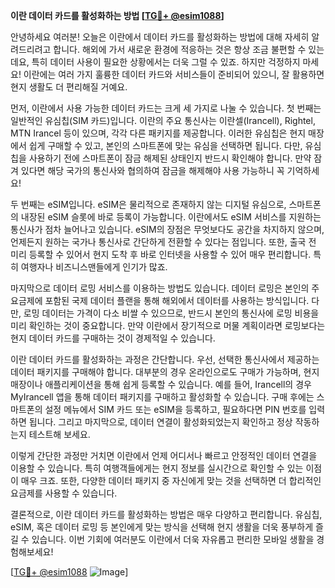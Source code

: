 **이란 데이터 카드를 활성화하는 방법 [[TG💪+ @esim1088](https://t.me/s/esim1088)]**

안녕하세요 여러분! 오늘은 이란에서 데이터 카드를 활성화하는 방법에 대해 자세히 알려드리려고 합니다. 해외에 가서 새로운 환경에 적응하는 것은 항상 조금 불편할 수 있는데요, 특히 데이터 사용이 필요한 상황에서는 더욱 그럴 수 있죠. 하지만 걱정하지 마세요! 이란에는 여러 가지 훌륭한 데이터 카드와 서비스들이 준비되어 있으니, 잘 활용하면 현지 생활도 더 편리해질 거예요.

먼저, 이란에서 사용 가능한 데이터 카드는 크게 세 가지로 나눌 수 있습니다. 첫 번째는 일반적인 유심칩(SIM 카드)입니다. 이란의 주요 통신사는 이란셀(Irancell), Rightel, MTN Irancel 등이 있으며, 각각 다른 패키지를 제공합니다. 이러한 유심칩은 현지 매장에서 쉽게 구매할 수 있고, 본인의 스마트폰에 맞는 유심을 선택하면 됩니다. 다만, 유심칩을 사용하기 전에 스마트폰이 잠금 해제된 상태인지 반드시 확인해야 합니다. 만약 잠겨 있다면 해당 국가의 통신사와 협의하여 잠금을 해제해야 사용 가능하니 꼭 기억하세요!

두 번째는 eSIM입니다. eSIM은 물리적으로 존재하지 않는 디지털 유심으로, 스마트폰의 내장된 eSIM 슬롯에 바로 등록이 가능합니다. 이란에서도 eSIM 서비스를 지원하는 통신사가 점차 늘어나고 있습니다. eSIM의 장점은 무엇보다도 공간을 차지하지 않으며, 언제든지 원하는 국가나 통신사로 간단하게 전환할 수 있다는 점입니다. 또한, 출국 전 미리 등록할 수 있어서 현지 도착 후 바로 인터넷을 사용할 수 있어 매우 편리합니다. 특히 여행자나 비즈니스맨들에게 인기가 많죠.

마지막으로 데이터 로밍 서비스를 이용하는 방법도 있습니다. 데이터 로밍은 본인의 주 요금제에 포함된 국제 데이터 플랜을 통해 해외에서 데이터를 사용하는 방식입니다. 다만, 로밍 데이터는 가격이 다소 비쌀 수 있으므로, 반드시 본인의 통신사에 로밍 비용을 미리 확인하는 것이 중요합니다. 만약 이란에서 장기적으로 머물 계획이라면 로밍보다는 현지 데이터 카드를 구매하는 것이 경제적일 수 있습니다.

이란 데이터 카드를 활성화하는 과정은 간단합니다. 우선, 선택한 통신사에서 제공하는 데이터 패키지를 구매해야 합니다. 대부분의 경우 온라인으로도 구매가 가능하며, 현지 매장이나 애플리케이션을 통해 쉽게 등록할 수 있습니다. 예를 들어, Irancell의 경우 MyIrancell 앱을 통해 데이터 패키지를 구매하고 활성화할 수 있습니다. 구매 후에는 스마트폰의 설정 메뉴에서 SIM 카드 또는 eSIM을 등록하고, 필요하다면 PIN 번호를 입력하면 됩니다. 그리고 마지막으로, 데이터 연결이 활성화되었는지 확인하고 정상 작동하는지 테스트해 보세요.

이렇게 간단한 과정만 거치면 이란에서 언제 어디서나 빠르고 안정적인 데이터 연결을 이용할 수 있습니다. 특히 여행객들에게는 현지 정보를 실시간으로 확인할 수 있는 이점이 매우 크죠. 또한, 다양한 데이터 패키지 중 자신에게 맞는 것을 선택하면 더 합리적인 요금제를 사용할 수 있습니다.

결론적으로, 이란 데이터 카드를 활성화하는 방법은 매우 다양하고 편리합니다. 유심칩, eSIM, 혹은 데이터 로밍 등 본인에게 맞는 방식을 선택해 현지 생활을 더욱 풍부하게 즐길 수 있습니다. 이번 기회에 여러분도 이란에서 더욱 자유롭고 편리한 모바일 생활을 경험해보세요! 

[[TG💪+ @esim1088](https://t.me/s/esim1088) ![Image](https://i.postimg.cc/Y0z9fWf4/image.png)]